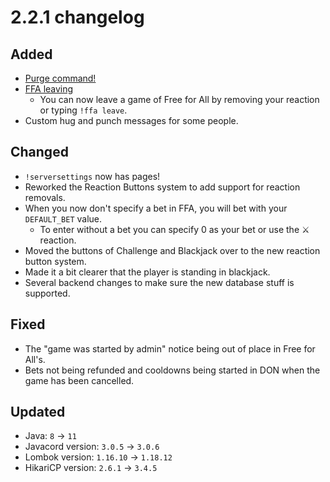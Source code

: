 # 2.2.1 changelog

## Added
- [Purge command!](https://wiki.skuddbot.xyz/moderation-tools/purge)
- [FFA leaving](https://wiki.skuddbot.xyz/minigames/free-for-all#leaving-the-game)
  - You can now leave a game of Free for All by removing your reaction or typing `!ffa leave`.
- Custom hug and punch messages for some people.

## Changed
- `!serversettings` now has pages!
- Reworked the Reaction Buttons system to add support for reaction removals.
- When you now don't specify a bet in FFA, you will bet with your `DEFAULT_BET` value.
  - To enter without a bet you can specify 0 as your bet or use the :crossed_swords: reaction.
- Moved the buttons of Challenge and Blackjack over to the new reaction button system.
- Made it a bit clearer that the player is standing in blackjack.
- Several backend changes to make sure the new database stuff is supported.

## Fixed
- The "game was started by admin" notice being out of place in Free for All's.
- Bets not being refunded and cooldowns being started in DON when the game has been cancelled.

## Updated
- Java: `8` -> `11`
- Javacord version: `3.0.5` -> `3.0.6`
- Lombok version: `1.16.10` -> `1.18.12`
- HikariCP version: `2.6.1` -> `3.4.5`

